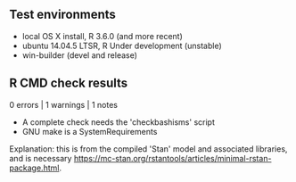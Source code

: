 ## Test environments

* local OS X install, R 3.6.0 (and more recent)
* ubuntu 14.04.5 LTSR, R Under development (unstable)
* win-builder (devel and release)

## R CMD check results

0 errors | 1 warnings | 1 notes

* A complete check needs the 'checkbashisms' script
* GNU make is a SystemRequirements

Explanation: this is from the compiled 'Stan' model and associated libraries, and is necessary https://mc-stan.org/rstantools/articles/minimal-rstan-package.html.

